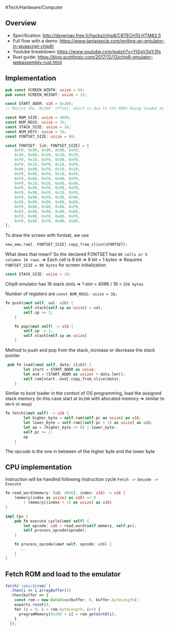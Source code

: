 #Tech/Hardware/Computer

## Overview

- Specification: http://devernay.free.fr/hacks/chip8/C8TECH10.HTM#2.5
- Full flow with a demo: https://www.taniarascia.com/writing-an-emulator-in-javascript-chip8/
- Youtube breakdown: https://www.youtube.com/watch?v=YtSgV3gY3fs
- Rust guide: https://blog.scottlogic.com/2017/12/13/chip8-emulator-webassembly-rust.html
## Implementation

```rust
pub const SCREEN_WIDTH: usize = 64;
pub const SCREEN_HEIGHT: usize = 32;

const START_ADDR: u16 = 0x200;
// Notice the `0x200` offset, which is due to the ROMs being loaded at a 512 byte offset.

const RAM_SIZE: usize = 4096;
const NUM_REGS: usize = 16;
const STACK_SIZE: usize = 16;
const NUM_KEYS: usize = 16;
const FONTSET_SIZE: usize = 80;

const FONTSET: [u8; FONTSET_SIZE] = [
    0xF0, 0x90, 0x90, 0x90, 0xF0, 
    0x20, 0x60, 0x20, 0x20, 0x70, 
    0xF0, 0x10, 0xF0, 0x80, 0xF0, 
    0xF0, 0x10, 0xF0, 0x10, 0xF0, 
    0x90, 0x90, 0xF0, 0x10, 0x10, 
    0xF0, 0x80, 0xF0, 0x10, 0xF0, 
    0xF0, 0x80, 0xF0, 0x90, 0xF0, 
    0xF0, 0x10, 0x20, 0x40, 0x40, 
    0xF0, 0x90, 0xF0, 0x90, 0xF0, 
    0xF0, 0x90, 0xF0, 0x10, 0xF0, 
    0xF0, 0x90, 0xF0, 0x90, 0x90, 
    0xE0, 0x90, 0xE0, 0x90, 0xE0, 
    0xF0, 0x80, 0x80, 0x80, 0xF0, 
    0xE0, 0x90, 0x90, 0x90, 0xE0, 
    0xF0, 0x80, 0xF0, 0x80, 0xF0, 
    0xF0, 0x80, 0xF0, 0x80, 0x80, 
];
```

To draw the screen with fontset, we use

```rust
new_emu.ram[..FONTSET_SIZE].copy_from_slice(&FONTSET);
```

What does that mean? So the declared FONTSET has `80 cells or 5 columns 16 rows`.
=> Each cell is 8 bit => 8 bit = 1 bytes => Requires `FONTSET_SIZE = 80 bytes` for screen initialization

```rust
const STACK_SIZE: usize = 16;
```

Chip8 emulator has 16 stack slots => 1 slot = 4096 / 16 = `256 bytes`

Number of registers are `const NUM_REGS: usize = 16;`

```rust
fn push(&mut self, val: u16) {
        self.stack[self.sp as usize] = val;
        self.sp += 1;
    }

    fn pop(&mut self) -> u16 {
        self.sp -= 1;
        self.stack[self.sp as usize]
    }
```

Method to push and pop from the stack, increase or decrease the stack pointer

```rust
 pub fn load(&mut self, data: &[u8]) {
        let start = START_ADDR as usize;
        let end = (START_ADDR as usize) + data.len();
        self.ram[start..end].copy_from_slice(data);
    }
```

Similar to boot loader in the context of OS programming, load the assigned stack memory (in this case start at `0x200` with allocated memory => similar to `mbrk` or `mmap`)

```rust
fn fetch(&mut self) -> u16 {
        let higher_byte = self.ram[self.pc as usize] as u16;
        let lower_byte = self.ram[(self.pc + 1) as usize] as u16;
        let op = (higher_byte << 8) | lower_byte;
        self.pc += 2;
        op
    }
```

The opcode is the one in between of the higher byte and the lower byte

## CPU implementation

Instruction will be handled following Instruction cycle `Fetch -> Decode -> Execute`

```rust
fn read_word(memory: [u8; 4096], index: u16) -> u16 {
    (memory[index as usize] as u16) << 8
        | (memory[(index + 1) as usize] as u16)
}

impl Cpu {
    pub fn execute_cycle(&mut self) {
        let opcode: u16 = read_word(self.memory, self.pc);
        self.process_opcode(opcode);
    }

    fn process_opcode(&mut self, opcode: u16) {
      ...
    }
}
```

## Fetch ROM and load to the emulator

```javascript
fetch(`roms/${rom}`)
  .then(i => i.arrayBuffer())
  .then(buffer => {
    const rom = new DataView(buffer, 0, buffer.byteLength);
    exports.reset();
    for (i = 0; i < rom.byteLength; i++) {
      programMemory[0x200 + i] = rom.getUint8(i);
    }
  });
```
